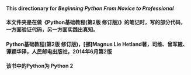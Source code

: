 #### This directionary for *Beginning Python From Novice to Professional*

#### 本文件夹是在做《Python基础教程(第2版 修订版)》的笔记时，写的部分代码，一方面验证代码，另一方面实践出真知。

#### Python基础教程(第2版 修订版)，[挪]Magnus Lie Hetland著，司维、曾军崴、谭颖华译，人民邮电出版社，2014年6月第2版

#### 该书中的Python为 Python 2